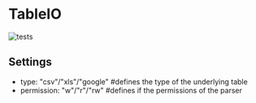 # TableIO
![tests](https://github.com/b2aff6009/TableIO/workflows/tests/badge.svg?branch=master)

## Settings
- type: "csv"/"xls"/"google" #defines the type of the underlying table
- permission: "w"/"r"/"rw" #defines if the permissions of the parser
